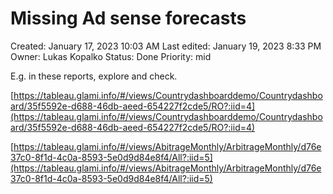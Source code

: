 # Missing Ad sense forecasts

Created: January 17, 2023 10:03 AM
Last edited: January 19, 2023 8:33 PM
Owner: Lukas Kopalko
Status: Done
Priority: mid

E.g. in these reports, explore and check.

[https://tableau.glami.info/#/views/Countrydashboarddemo/Countrydashboard/35f5592e-d688-46db-aeed-654227f2cde5/RO?:iid=4](https://tableau.glami.info/#/views/Countrydashboarddemo/Countrydashboard/35f5592e-d688-46db-aeed-654227f2cde5/RO?:iid=4)

[https://tableau.glami.info/#/views/AbitrageMonthly/ArbitrageMonthly/d76e37c0-8f1d-4c0a-8593-5e0d9d84e8f4/All?:iid=5](https://tableau.glami.info/#/views/AbitrageMonthly/ArbitrageMonthly/d76e37c0-8f1d-4c0a-8593-5e0d9d84e8f4/All?:iid=5)